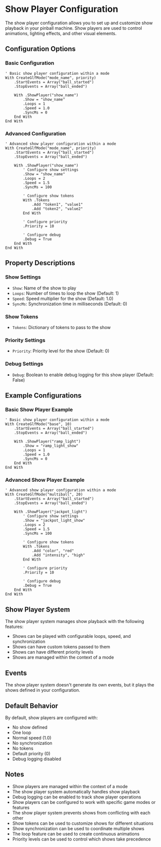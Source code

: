 # Show Player Configuration

The show player configuration allows you to set up and customize show playback in your pinball machine. Show players are used to control animations, lighting effects, and other visual elements.

## Configuration Options

### Basic Configuration
```vbscript
' Basic show player configuration within a mode
With CreateGlfMode("mode_name", priority)
    .StartEvents = Array("ball_started")
    .StopEvents = Array("ball_ended")
    
    With .ShowPlayer("show_name")
        .Show = "show_name"
        .Loops = 1
        .Speed = 1.0
        .SyncMs = 0
    End With
End With
```

### Advanced Configuration
```vbscript
' Advanced show player configuration within a mode
With CreateGlfMode("mode_name", priority)
    .StartEvents = Array("ball_started")
    .StopEvents = Array("ball_ended")
    
    With .ShowPlayer("show_name")
        ' Configure show settings
        .Show = "show_name"
        .Loops = 2
        .Speed = 1.5
        .SyncMs = 100
        
        ' Configure show tokens
        With .Tokens
            .Add "token1", "value1"
            .Add "token2", "value2"
        End With
        
        ' Configure priority
        .Priority = 10
        
        ' Configure debug
        .Debug = True
    End With
End With
```

## Property Descriptions

### Show Settings
- `Show`: Name of the show to play
- `Loops`: Number of times to loop the show (Default: 1)
- `Speed`: Speed multiplier for the show (Default: 1.0)
- `SyncMs`: Synchronization time in milliseconds (Default: 0)

### Show Tokens
- `Tokens`: Dictionary of tokens to pass to the show

### Priority Settings
- `Priority`: Priority level for the show (Default: 0)

### Debug Settings
- `Debug`: Boolean to enable debug logging for this show player (Default: False)

## Example Configurations

### Basic Show Player Example
```vbscript
' Basic show player configuration within a mode
With CreateGlfMode("base", 10)
    .StartEvents = Array("ball_started")
    .StopEvents = Array("ball_ended")
    
    With .ShowPlayer("ramp_light")
        .Show = "ramp_light_show"
        .Loops = 1
        .Speed = 1.0
        .SyncMs = 0
    End With
End With
```

### Advanced Show Player Example
```vbscript
' Advanced show player configuration within a mode
With CreateGlfMode("multiball", 20)
    .StartEvents = Array("ball_started")
    .StopEvents = Array("ball_ended")
    
    With .ShowPlayer("jackpot_light")
        ' Configure show settings
        .Show = "jackpot_light_show"
        .Loops = 2
        .Speed = 1.5
        .SyncMs = 100
        
        ' Configure show tokens
        With .Tokens
            .Add "color", "red"
            .Add "intensity", "high"
        End With
        
        ' Configure priority
        .Priority = 10
        
        ' Configure debug
        .Debug = True
    End With
End With
```

## Show Player System

The show player system manages show playback with the following features:

- Shows can be played with configurable loops, speed, and synchronization
- Shows can have custom tokens passed to them
- Shows can have different priority levels
- Shows are managed within the context of a mode

## Events

The show player system doesn't generate its own events, but it plays the shows defined in your configuration.

## Default Behavior

By default, show players are configured with:
- No show defined
- One loop
- Normal speed (1.0)
- No synchronization
- No tokens
- Default priority (0)
- Debug logging disabled

## Notes

- Show players are managed within the context of a mode
- The show player system automatically handles show playback
- Debug logging can be enabled to track show player operations
- Show players can be configured to work with specific game modes or features
- The show player system prevents shows from conflicting with each other
- Show tokens can be used to customize shows for different situations
- Show synchronization can be used to coordinate multiple shows
- The loop feature can be used to create continuous animations
- Priority levels can be used to control which shows take precedence
